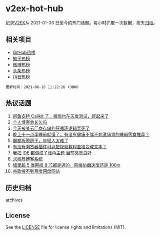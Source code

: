 # v2ex-hot-hub

 记录[V2EX](https://www.v2ex.com/)从 2021-01-06 日至今的热门话题。每小时抓取一次数据，按天[归档](archives)。
 
 ## 相关项目

- [GitHub热榜](https://github.com/snaildev/github-hot-hub)
- [知乎热榜](https://github.com/snaildev/zhihu-hot-hub)
- [微博热榜](https://github.com/snaildev/weibo-hot-hub)
- [头条热榜](https://github.com/snaildev/toutiao-hot-hub)
- [抖音热榜](https://github.com/snaildev/douyin-hot-hub)


 `更新时间：2021-06-10 11:22:26 +0800`

## 热议话题

1. [闲鱼支持 Callkit 了，微信也在灰度测试，好起来了](https://www.v2ex.com/t/782382)
1. [个人博客会长久吗](https://www.v2ex.com/t/782405)
1. [今天被某云厂商存储的死循环逻辑弄死了](https://www.v2ex.com/t/782414)
1. [晚上十一点半睡前就饿了，有没有健康不胖不刺激肠胃的睡前零食推荐？](https://www.v2ex.com/t/782396)
1. [魔都折腾房子，年轻人太难了](https://www.v2ex.com/t/782526)
1. [有没有浏览器插件可以把视频教程直接变成文本？](https://www.v2ex.com/t/782409)
1. [我把 IDE 都调成了浅色主题 目前感觉良好](https://www.v2ex.com/t/782425)
1. [求推荐博客系统](https://www.v2ex.com/t/782472)
1. [墙里超 5 类网线 8 芯都是通的，网络协商速度还是 100m](https://www.v2ex.com/t/782352)
1. [谷歌搜不到百度网盘网站](https://www.v2ex.com/t/782373)

## 历史归档

[archives](archives)

## License

See the [LICENSE](LICENSE) file for license rights and limitations (MIT).
